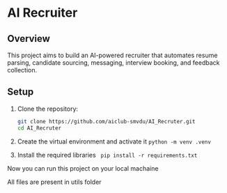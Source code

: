 # AI Recruiter

## Overview
This project aims to build an AI-powered recruiter that automates resume parsing, candidate sourcing, messaging, interview booking, and feedback collection.

## Setup
1. Clone the repository:
   ```bash
   git clone https://github.com/aiclub-smvdu/AI_Recruter.git
   cd AI_Recruter

2. Create the virtual environment and activate it
   ```python -m venv .venv```

3. Install the required libraries
``` pip install -r requirements.txt```

Now you can run this project on your local machaine

All files are present in utils folder
